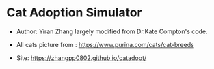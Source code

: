 # Cat Adoption Simulator

* Author: Yiran Zhang largely modified from Dr.Kate Compton's code. 

* All cats picture from : https://www.purina.com/cats/cat-breeds
* Site: https://zhangpp0802.github.io/catadopt/
